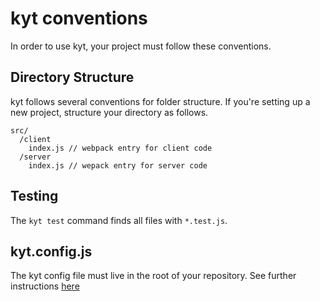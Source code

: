 # kyt conventions

In order to use kyt, your project must follow these conventions.

## Directory Structure

kyt follows several conventions for folder structure. If you're setting up a new project, structure your directory as follows.
```
src/
  /client
    index.js // webpack entry for client code
  /server
    index.js // wepack entry for server code
```
## Testing
The `kyt test` command finds all files with `*.test.js`.

## kyt.config.js
The kyt config file must live in the root of your repository.
See further instructions [here](/config/kytConfig.md)
